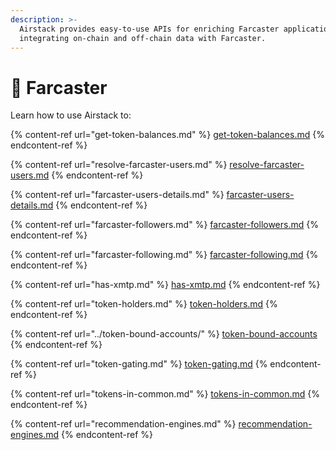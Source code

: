 ```yaml
---
description: >-
  Airstack provides easy-to-use APIs for enriching Farcaster applications and
  integrating on-chain and off-chain data with Farcaster.
---
```


# 💜 Farcaster

Learn how to use Airstack to:

{% content-ref url="get-token-balances.md" %}
[get-token-balances.md](get-token-balances.md)
{% endcontent-ref %}

{% content-ref url="resolve-farcaster-users.md" %}
[resolve-farcaster-users.md](resolve-farcaster-users.md)
{% endcontent-ref %}

{% content-ref url="farcaster-users-details.md" %}
[farcaster-users-details.md](farcaster-users-details.md)
{% endcontent-ref %}

{% content-ref url="farcaster-followers.md" %}
[farcaster-followers.md](farcaster-followers.md)
{% endcontent-ref %}

{% content-ref url="farcaster-following.md" %}
[farcaster-following.md](farcaster-following.md)
{% endcontent-ref %}

{% content-ref url="has-xmtp.md" %}
[has-xmtp.md](has-xmtp.md)
{% endcontent-ref %}

{% content-ref url="token-holders.md" %}
[token-holders.md](token-holders.md)
{% endcontent-ref %}

{% content-ref url="../token-bound-accounts/" %}
[token-bound-accounts](../token-bound-accounts/)
{% endcontent-ref %}

{% content-ref url="token-gating.md" %}
[token-gating.md](token-gating.md)
{% endcontent-ref %}

{% content-ref url="tokens-in-common.md" %}
[tokens-in-common.md](tokens-in-common.md)
{% endcontent-ref %}

{% content-ref url="recommendation-engines.md" %}
[recommendation-engines.md](recommendation-engines.md)
{% endcontent-ref %}
